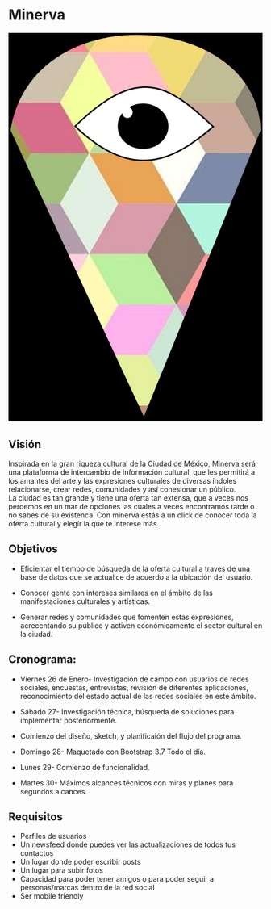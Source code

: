 # Minerva

![logo](assets/images/logo.jpg)

## Visión

 Inspirada en la gran riqueza cultural de la Ciudad de México, Minerva será una plataforma de intercambio de información cultural, que les permitirá a los amantes del arte y las expresiones culturales de diversas índoles relacionarse, crear redes, comunidades y así cohesionar un público.    
    La ciudad es tan grande y tiene una oferta tan extensa, que a veces nos perdemos en un mar de opciones las cuales a veces encontramos tarde o no sabes de su existenca. 
    Con minerva estás a un click de conocer toda la oferta cultural y elegír la que te interese más. 

## Objetivos

* Eficientar el tiempo de búsqueda de la oferta cultural a traves de una base de datos que se actualice de acuerdo a la ubicación del usuario. 

* Conocer gente con intereses similares en el ámbito de las manifestaciones culturales y artísticas.

* Generar redes y comunidades que fomenten estas expresiones, acrecentando su público y activen económicamente el sector cultural  en la ciudad.

## Cronograma:

* Viernes 26 de Enero- Investigación de campo con usuarios de redes sociales, encuestas, entrevistas, revisión de diferentes aplicaciones, reconocimiento del estado actual de las redes sociales en este ámbito.

* Sábado 27- Investigación técnica, búsqueda de soluciones para implementar posteriormente.
* Comienzo del diseño, sketch, y planificaión del flujo del programa.

* Domingo 28- Maquetado con Bootstrap 3.7 Todo el día.

* Lunes 29- Comienzo de funcionalidad.

* Martes 30- Máximos alcances técnicos con miras y planes para segundos alcances. 


## Requisitos


* Perfiles de usuarios
* Un newsfeed donde puedes ver las actualizaciones de todos tus contactos
* Un lugar donde poder escribir posts
* Un lugar para subir fotos
* Capacidad para poder tener amigos o para poder seguir a personas/marcas dentro de la red social
* Ser mobile friendly








